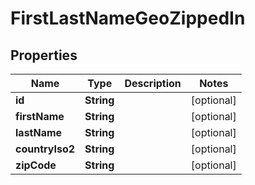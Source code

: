 

# FirstLastNameGeoZippedIn


## Properties

| Name | Type | Description | Notes |
|------------ | ------------- | ------------- | -------------|
|**id** | **String** |  |  [optional] |
|**firstName** | **String** |  |  [optional] |
|**lastName** | **String** |  |  [optional] |
|**countryIso2** | **String** |  |  [optional] |
|**zipCode** | **String** |  |  [optional] |



